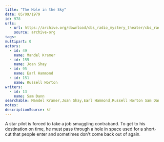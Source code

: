 ```yaml
---
title: "The Hole in the Sky"
date: 05/09/1979
id: 978
urls: 
  - url: https://archive.org/download/cbs_radio_mystery_theater/cbs_radio_mystery_theater-0951-1000.zip/cbs_radio_mystery_theater-0951-1000%2Fcbsrmt_0978_the_hole_in_the_sky.mp3
    source: archive-org
tags: 
multipart: 0
actors:  
  - id: 49
    name: Mandel Kramer  
  - id: 155
    name: Joan Shay  
  - id: 95
    name: Earl Hammond  
  - id: 151
    name: Russell Horton
writers:  
  - id: 13
    name: Sam Dann
searchable: Mandel Kramer,Joan Shay,Earl Hammond,Russell Horton Sam Dann
notes: 
descriptionSource: kf
---
```

A star pilot is forced to take a job smuggling contraband. To get to his destination on time, he must pass through a hole in space used for a short-cut that people enter and sometimes don't come back out of again.